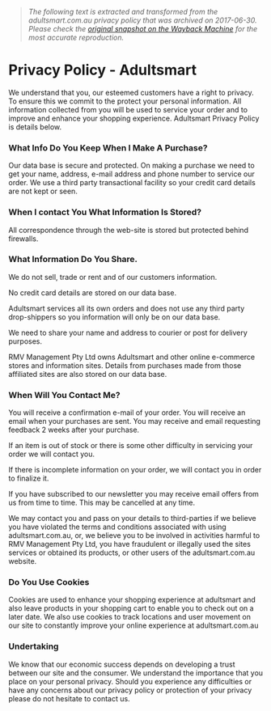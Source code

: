 > *The following text is extracted and transformed from the adultsmart.com.au privacy policy that was archived on 2017-06-30. Please check the [original snapshot on the Wayback Machine](https://web.archive.org/web/20170630023438id_/http%3A//adultsmart.com.au/privacy.php) for the most accurate reproduction.*

# Privacy Policy - Adultsmart

We understand that you, our esteemed customers have a right to privacy. To ensure this we commit to the protect your personal information. All information collected from you will be used to service your order and to improve and enhance your shopping experience. Adultsmart Privacy Policy is details below.

  


### What Info Do You Keep When I Make A Purchase?

Our data base is secure and protected. On making a purchase we need to get your name, address, e-mail address and phone number to service our order. We use a third party transactional facility so your credit card details are not kept or seen.

  


### When I contact You What Information Is Stored?

All correspondence through the web-site is stored but protected behind firewalls.

  


### What Information Do You Share.

We do not sell, trade or rent and of our customers information.

No credit card details are stored on our data base.

Adultsmart services all its own orders and does not use any third party drop-shippers so you information will only be on our data base.

We need to share your name and address to courier or post for delivery purposes.

RMV Management Pty Ltd owns Adultsmart and other online e-commerce stores and information sites. Details from purchases made from those affiliated sites are also stored on our data base.

  


### When Will You Contact Me?

You will receive a confirmation e-mail of your order. You will receive an email when your purchases are sent. You may receive and email requesting feedback 2 weeks after your purchase.

If an item is out of stock or there is some other difficulty in servicing your order we will contact you.

If there is incomplete information on your order, we will contact you in order to finalize it.

If you have subscribed to our newsletter you may receive email offers from us from time to time. This may be cancelled at any time.

We may contact you and pass on your details to third-parties if we believe you have violated the terms and conditions associated with using adultsmart.com.au, or, we believe you to be involved in activities harmful to RMV Management Pty Ltd, you have fraudulent or illegally used the sites services or obtained its products, or other users of the adultsmart.com.au website.

  


### Do You Use Cookies

Cookies are used to enhance your shopping experience at adultsmart and also leave products in your shopping cart to enable you to check out on a later date. We also use cookies to track locations and user movement on our site to constantly improve your online experience at adultsmart.com.au

  


### Undertaking

We know that our economic success depends on developing a trust between our site and the consumer. We understand the importance that you place on your personal privacy. Should you experience any difficulties or have any concerns about our privacy policy or protection of your privacy please do not hesitate to contact us.

